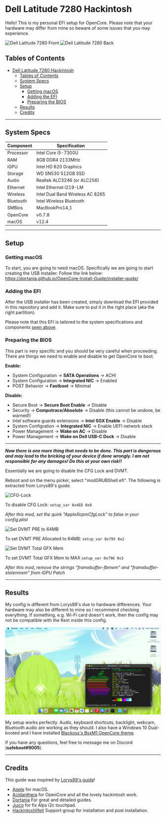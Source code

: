 # Dell Latitude 7280 Hackintosh
Hello! This is my personal EFI setup for OpenCore. Please note that your hardware may differ from mine so beware of some issues that you may experience.

![Dell Latitude 7280 Front](https://i.dell.com/das/xa.ashx/global-site-design%20WEB/5dcd4ce2-0508-7eec-6fe8-5984ea791e5c/1/OriginalPng?id=Dell/Product_Images/Dell_Client_Products/Notebooks/Latitude_Notebooks/12_7280/Non_Touch/Hero/laptop-latitude-12-7280-non-touch-pol-hero-504x350.psd) ![Dell Latitude 7280 Back](https://www.computerslaptops.co.uk/media/inv/i/512/Dell-Latitude-7280-Core-i7-7600U-8GB-DDR4-02810277025_3V83HM2-1633511635.jpg)

## Tables of Contents
- [Dell Latitude 7280 Hackintosh](#dell-latitude-7280-hackintosh)
  - [Tables of Contents](#tables-of-contents)
  - [System Specs](#system-specs)
  - [Setup](#setup)
    - [Getting macOS](#getting-macos)
    - [Adding the EFI](#adding-the-efi)
    - [Preparing the BIOS](#preparing-the-bios)
  - [Results](#results)
  - [Credits](#credits)

---

## System Specs
| Component | Specification |
| ----------- | ----------- |
| Processor | Intel Core i5-7300U |
| RAM | 8GB DDR4 2133MHz |
| iGPU | Intel HD 620 Graphics |
| Storage | WD SN530 512GB SSD |
| Audio | Realtek ALC3246 (or ALC256) |
| Ethernet | Intel Ethernet I219-LM |
| Wireless | Intel Dual Band Wireless AC 8265 |
| Bluetooth | Intel Wireless Bluetooth|
| SMBios | MacBookPro14,1 |
| OpenCore | v0.7.8 |
| macOS | v12.4 |

---

## Setup
### Getting macOS
To start, you are going to need macOS. Specifically we are going to start creating the USB installer. Follow the link below:
https://dortania.github.io/OpenCore-Install-Guide/installer-guide/

### Adding the EFI
After the USB installer has been created, simply download the EFI provided in this repository and add it. Make sure to put it in the right place (aka the right partition).

Please note that this EFI is tailored to the system specifications and components [seen above](#system-specs).

### Preparing the BIOS
This part is very specific and you should be very careful when proceeding. There are things we need to enable and disable to get OpenCore to boot.

**Enable:**
- System Configuration -> **SATA Operations** -> ACHI
- System Configuration -> **Integrated NIC** -> Enabled
- POST Behavior -> **Fastboot** -> Minimal

**Disable:**
- Secure Boot -> **Secure Boot Enable** -> Disable
- Security -> **Computrace/Absolute** -> Disable (this cannot be undone, be warned!)
- Intel software guards extensions -> **Intel SGX Enable** -> Disable
- System Configration -> **Integrated NIC** -> Enable UEFI network stack
- Power Management -> **Wake on AC** -> Disable
- Power Management -> **Wake on Dell USB-C Dock** -> Disable
  
---

***Now there is one more thing that needs to be done. This part is dangerous and may lead to the bricking of your device if done wrongly. I am not responsible for any damages! Do this at your own risk!!***

Essentially we are going to disable the CFG Lock and DVMT.

Reboot and on the menu picker, select "modGRUBShell.efi". The following is extracted from Lorys89's guide.

![CFG-Lock](https://raw.githubusercontent.com/Lorys89/DELL_LATITUDE_7280/main/Screenshot/CFG-LOCK.png)

To disable CFG Lock:
`setup_var 0x4ED 0x0`

*After this mod, set the quirk "AppleXcpmCfgLock" to false in your config.plist*

![Set DVMT PRE to 64MB](https://raw.githubusercontent.com/Lorys89/DELL_LATITUDE_7280/main/Screenshot/DVMT-PRE.png)

To set DVMT PRE Allocated to 64MB:
`setup_var 0x795 0x2`

![Set DVMT Total GFX Mem](https://raw.githubusercontent.com/Lorys89/DELL_LATITUDE_7280/main/Screenshot/DVMT-TOT.png)

To set DVMT Total GFX Mem to MAX
`setup_var 0x796 0x3`

*After this mod, remove the strings "framebuffer-fbmem" and "framebuffer-stolenmem" from iGPU Patch*

---

## Results
My config is different from Lorys89's due to hardware differences. Your hardware may also be different to mine so I recommend checking everything. If something, e.g. Wi-Fi card doesn't work, then the config may not be compatible with the Kext inside this config.

![Screenshot](Screenshots/Hackintosh%20Complete.png)

My setup works perfectly. Audio, keyboard shortcuts, backlight, webcam, Bluetooth audio are working as they should. I also have a Windows 10 Dual-booted and I have installed [Blackosx's BsxM1 OpenCore theme](https://github.com/blackosx/BsxM1).

If you have any questions, feel free to message me on Discord (**safeboot#9005**).

---

## Credits
This guide was inspired by [Lorys89's guide](https://github.com/Lorys89/DELL_LATITUDE_7280)!

- [Apple](https://apple.com) for macOS.
- [Acidanthera](https://github.com/acidanthera) for OpenCore and all the lovely hackintosh work.
- [Dortania](https://dortania.github.io/OpenCore-Install-Guide/config-laptop.plist/icelake.html) For great and detailed guides.
- [Juico](https://github.com/juico) for fix Alps i2c touchpad.
- [Hackintoshlifeit](https://github.com/Hackintoshlifeit) Support group for installation and post installation.